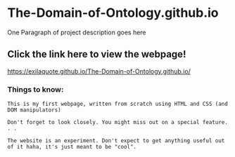 # The-Domain-of-Ontology.github.io

One Paragraph of project description goes here

## Click the link here to view the webpage!

https://exilaquote.github.io/The-Domain-of-Ontology.github.io/

### Things to know:

```
This is my first webpage, written from scratch using HTML and CSS (and DOM manipulators)
```
```
Don't forget to look closely. You might miss out on a special feature. . .
```
```
The website is an experiment. Don't expect to get anything useful out of it haha, it's just meant to be "cool".
```
